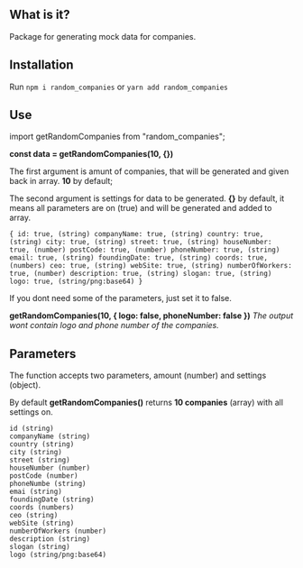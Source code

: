 ## What is it?

Package for generating mock data for companies. 

## Installation

Run `npm i random_companies` or `yarn add random_companies`

## Use

import getRandomCompanies from "random_companies";

**const data = getRandomCompanies(10, {})**

The first argument is amunt of companies, that will be generated and given back in array.
**10** by default;
<br/>

The second argument is settings for data to be generated.
**{}** by default, it means all parameters are on (true) and will be generated and added to array.

`{
    id: true, (string)
    companyName: true, (string)
    country: true, (string)
    city: true, (string)
    street: true, (string)
    houseNumber: true, (number)
    postCode: true, (number)
    phoneNumber: true, (string)
    email: true, (string)
    foundingDate: true, (string)
    coords: true, (numbers)
    ceo: true, (string)
    webSite: true, (string)
    numberOfWorkers: true, (number)
    description: true, (string)
    slogan: true, (string)
    logo: true, (string/png:base64)
  }`


If you dont need some of the parameters, just set it to false.

**getRandomCompanies(10, { logo: false, phoneNumber: false })**
*The output wont contain logo and phone number of the companies.*

## Parameters

The function accepts two parameters, amount (number) and settings (object).

By default **getRandomCompanies()** returns **10 companies** (array) with all settings on.

    id (string)
    companyName (string)
    country (string)
    city (string)
    street (string)
    houseNumber (number)
    postCode (number)
    phoneNumbe (string)
    emai (string)
    foundingDate (string)
    coords (numbers)
    ceo (string)
    webSite (string)
    numberOfWorkers (number)
    description (string)
    slogan (string)
    logo (string/png:base64)
